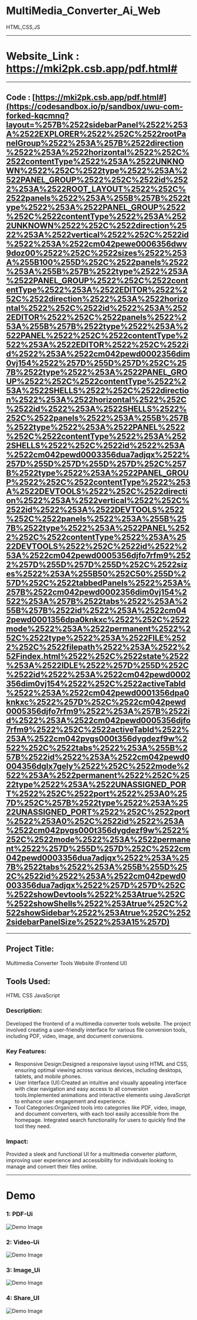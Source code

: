 # MultiMedia_Converter_Ai_Web
HTML,CSS,JS 

<hr>

# Website_Link : https://mki2pk.csb.app/pdf.html#
<hr>

## Code : [https://mki2pk.csb.app/pdf.html#](https://codesandbox.io/p/sandbox/uwu-com-forked-kqcmnq?layout=%257B%2522sidebarPanel%2522%253A%2522EXPLORER%2522%252C%2522rootPanelGroup%2522%253A%257B%2522direction%2522%253A%2522horizontal%2522%252C%2522contentType%2522%253A%2522UNKNOWN%2522%252C%2522type%2522%253A%2522PANEL_GROUP%2522%252C%2522id%2522%253A%2522ROOT_LAYOUT%2522%252C%2522panels%2522%253A%255B%257B%2522type%2522%253A%2522PANEL_GROUP%2522%252C%2522contentType%2522%253A%2522UNKNOWN%2522%252C%2522direction%2522%253A%2522vertical%2522%252C%2522id%2522%253A%2522cm042pewe0006356dwv9doz00%2522%252C%2522sizes%2522%253A%255B100%255D%252C%2522panels%2522%253A%255B%257B%2522type%2522%253A%2522PANEL_GROUP%2522%252C%2522contentType%2522%253A%2522EDITOR%2522%252C%2522direction%2522%253A%2522horizontal%2522%252C%2522id%2522%253A%2522EDITOR%2522%252C%2522panels%2522%253A%255B%257B%2522type%2522%253A%2522PANEL%2522%252C%2522contentType%2522%253A%2522EDITOR%2522%252C%2522id%2522%253A%2522cm042pewd0002356dim0vj154%2522%257D%255D%257D%252C%257B%2522type%2522%253A%2522PANEL_GROUP%2522%252C%2522contentType%2522%253A%2522SHELLS%2522%252C%2522direction%2522%253A%2522horizontal%2522%252C%2522id%2522%253A%2522SHELLS%2522%252C%2522panels%2522%253A%255B%257B%2522type%2522%253A%2522PANEL%2522%252C%2522contentType%2522%253A%2522SHELLS%2522%252C%2522id%2522%253A%2522cm042pewd0003356dua7adjqx%2522%257D%255D%257D%255D%257D%252C%257B%2522type%2522%253A%2522PANEL_GROUP%2522%252C%2522contentType%2522%253A%2522DEVTOOLS%2522%252C%2522direction%2522%253A%2522vertical%2522%252C%2522id%2522%253A%2522DEVTOOLS%2522%252C%2522panels%2522%253A%255B%257B%2522type%2522%253A%2522PANEL%2522%252C%2522contentType%2522%253A%2522DEVTOOLS%2522%252C%2522id%2522%253A%2522cm042pewd0005356djfo7rfm9%2522%257D%255D%257D%255D%252C%2522sizes%2522%253A%255B50%252C50%255D%257D%252C%2522tabbedPanels%2522%253A%257B%2522cm042pewd0002356dim0vj154%2522%253A%257B%2522tabs%2522%253A%255B%257B%2522id%2522%253A%2522cm042pewd0001356dpa0knkxc%2522%252C%2522mode%2522%253A%2522permanent%2522%252C%2522type%2522%253A%2522FILE%2522%252C%2522filepath%2522%253A%2522%252Findex.html%2522%252C%2522state%2522%253A%2522IDLE%2522%257D%255D%252C%2522id%2522%253A%2522cm042pewd0002356dim0vj154%2522%252C%2522activeTabId%2522%253A%2522cm042pewd0001356dpa0knkxc%2522%257D%252C%2522cm042pewd0005356djfo7rfm9%2522%253A%257B%2522id%2522%253A%2522cm042pewd0005356djfo7rfm9%2522%252C%2522activeTabId%2522%253A%2522cm042pvgs000t356dygdezf9w%2522%252C%2522tabs%2522%253A%255B%257B%2522id%2522%253A%2522cm042pewd0004356dglx7gely%2522%252C%2522mode%2522%253A%2522permanent%2522%252C%2522type%2522%253A%2522UNASSIGNED_PORT%2522%252C%2522port%2522%253A0%257D%252C%257B%2522type%2522%253A%2522UNASSIGNED_PORT%2522%252C%2522port%2522%253A0%252C%2522id%2522%253A%2522cm042pvgs000t356dygdezf9w%2522%252C%2522mode%2522%253A%2522permanent%2522%257D%255D%257D%252C%2522cm042pewd0003356dua7adjqx%2522%253A%257B%2522tabs%2522%253A%255B%255D%252C%2522id%2522%253A%2522cm042pewd0003356dua7adjqx%2522%257D%257D%252C%2522showDevtools%2522%253Atrue%252C%2522showShells%2522%253Atrue%252C%2522showSidebar%2522%253Atrue%252C%2522sidebarPanelSize%2522%253A15%257D)

<hr>

## Project Title:
Multimedia Converter Tools Website (Frontend UI)


## Tools Used:
HTML
CSS
JavaScript


### Description:
Developed the frontend of a multimedia converter tools website. The project involved creating a user-friendly interface for various file conversion tools, including PDF, video, image, and document conversions.

### Key Features:
- Responsive Design:Designed a responsive layout using HTML and CSS, ensuring optimal viewing across various devices, including desktops, tablets, and mobile phones.
- User Interface (UI):Created an intuitive and visually appealing interface with clear navigation and easy access to all conversion tools.Implemented animations and interactive elements using JavaScript to enhance user engagement and experience.
- Tool Categories:Organized tools into categories like PDF, video, image, and document converters, with each tool easily accessible from the homepage.
Integrated search functionality for users to quickly find the tool they need.

### Impact:
Provided a sleek and functional UI for a multimedia converter platform, improving user experience and accessibility for individuals looking to manage and convert their files online.

<hr>

# Demo 

### 1: PDF-Ui
![Demo Image](https://github.com/smit012/Multimedia-Converter-Tools-Website-Frontend-UI-/blob/main/PDF_Tools.png)


### 2: Video-Ui
![Demo Image](https://github.com/smit012/Multimedia-Converter-Tools-Website-Frontend-UI-/blob/main/Video_Tools.png)


### 3: Image_Ui
![Demo Image](https://github.com/smit012/Multimedia-Converter-Tools-Website-Frontend-UI-/blob/main/Image_Tools.png)


### 4: Share_UI
![Demo Image](https://github.com/smit012/Multimedia-Converter-Tools-Website-Frontend-UI-/blob/main/Share.png)



